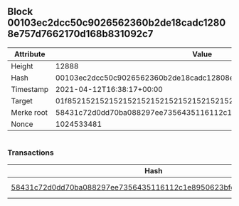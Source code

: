 ## Block 00103ec2dcc50c9026562360b2de18cadc12808e757d7662170d168b831092c7

Attribute | Value
--- | ---
Height | 12888
Hash | 00103ec2dcc50c9026562360b2de18cadc12808e757d7662170d168b831092c7
Timestamp | 2021-04-12T16:38:17+00:00
Target | 01f8521521521521521521521521521521521521521521521521521521521521
Merke root | 58431c72d0dd70ba088297ee7356435116112c1e8950623bfc45c6039f1c4883
Nonce | 1024533481

```

```

### Transactions

Hash | Amount
--- | ---
[58431c72d0dd70ba088297ee7356435116112c1e8950623bfc45c6039f1c4883](58431c72d0dd70ba088297ee7356435116112c1e8950623bfc45c6039f1c4883.md) | 10.00000000 SKEPTI 
